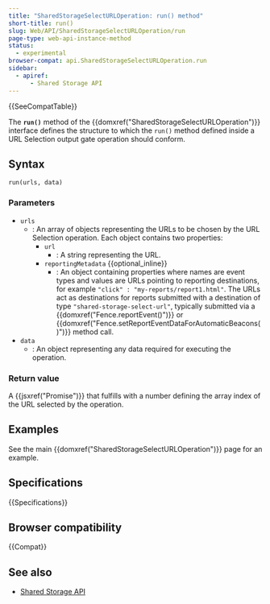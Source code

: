 ```yaml
---
title: "SharedStorageSelectURLOperation: run() method"
short-title: run()
slug: Web/API/SharedStorageSelectURLOperation/run
page-type: web-api-instance-method
status:
  - experimental
browser-compat: api.SharedStorageSelectURLOperation.run
sidebar:
  - apiref:
      - Shared Storage API
---
```


{{SeeCompatTable}}

The **`run()`** method of the {{domxref("SharedStorageSelectURLOperation")}} interface defines the structure to which the `run()` method defined inside a URL Selection output gate operation should conform.

## Syntax

```js-nolint
run(urls, data)
```

### Parameters

- `urls`
  - : An array of objects representing the URLs to be chosen by the URL Selection operation. Each object contains two properties:
    - `url`
      - : A string representing the URL.
    - `reportingMetadata` {{optional_inline}}
      - : An object containing properties where names are event types and values are URLs pointing to reporting destinations, for example `"click" : "my-reports/report1.html"`. The URLs act as destinations for reports submitted with a destination of type `"shared-storage-select-url"`, typically submitted via a {{domxref("Fence.reportEvent()")}} or {{domxref("Fence.setReportEventDataForAutomaticBeacons()")}} method call.
- `data`
  - : An object representing any data required for executing the operation.

### Return value

A {{jsxref("Promise")}} that fulfills with a number defining the array index of the URL selected by the operation.

## Examples

See the main {{domxref("SharedStorageSelectURLOperation")}} page for an example.

## Specifications

{{Specifications}}

## Browser compatibility

{{Compat}}

## See also

- [Shared Storage API](/en-US/docs/Web/API/Shared_Storage_API)
